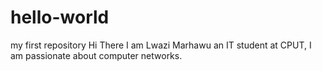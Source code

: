 # hello-world
my first repository
Hi There
I am Lwazi Marhawu an IT student at CPUT, I am passionate about computer networks.
